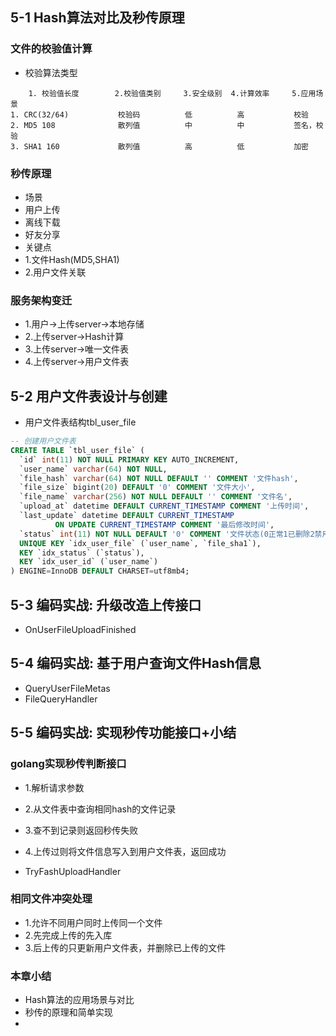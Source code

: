 ## 5-1 Hash算法对比及秒传原理
### 文件的校验值计算
- 校验算法类型
```
    1. 校验值长度        2.校验值类别     3.安全级别  4.计算效率     5.应用场景
1. CRC(32/64)           校验码          低          高           校验
2. MD5 108              散列值          中          中           签名，校验
3. SHA1 160             散列值          高          低           加密
```
### 秒传原理
- 场景
- 用户上传
- 离线下载
- 好友分享
- 关键点
- 1.文件Hash(MD5,SHA1)
- 2.用户文件关联
### 服务架构变迁
- 1.用户->上传server->本地存储
- 2.上传server->Hash计算
- 3.上传server->唯一文件表
- 4.上传server->用户文件表
## 5-2 用户文件表设计与创建
- 用户文件表结构tbl_user_file
```sql
-- 创建用户文件表
CREATE TABLE `tbl_user_file` (
  `id` int(11) NOT NULL PRIMARY KEY AUTO_INCREMENT,
  `user_name` varchar(64) NOT NULL,
  `file_hash` varchar(64) NOT NULL DEFAULT '' COMMENT '文件hash',
  `file_size` bigint(20) DEFAULT '0' COMMENT '文件大小',
  `file_name` varchar(256) NOT NULL DEFAULT '' COMMENT '文件名',
  `upload_at` datetime DEFAULT CURRENT_TIMESTAMP COMMENT '上传时间',
  `last_update` datetime DEFAULT CURRENT_TIMESTAMP 
          ON UPDATE CURRENT_TIMESTAMP COMMENT '最后修改时间',
  `status` int(11) NOT NULL DEFAULT '0' COMMENT '文件状态(0正常1已删除2禁用)',
  UNIQUE KEY `idx_user_file` (`user_name`, `file_sha1`),
  KEY `idx_status` (`status`),
  KEY `idx_user_id` (`user_name`)
) ENGINE=InnoDB DEFAULT CHARSET=utf8mb4;

```

## 5-3 编码实战: 升级改造上传接口
- OnUserFileUploadFinished

## 5-4 编码实战: 基于用户查询文件Hash信息

- QueryUserFileMetas
- FileQueryHandler
## 5-5 编码实战: 实现秒传功能接口+小结
### golang实现秒传判断接口
- 1.解析请求参数
- 2.从文件表中查询相同hash的文件记录
- 3.查不到记录则返回秒传失败
- 4.上传过则将文件信息写入到用户文件表，返回成功

- TryFashUploadHandler

### 相同文件冲突处理
- 1.允许不同用户同时上传同一个文件
- 2.先完成上传的先入库
- 3.后上传的只更新用户文件表，并删除已上传的文件

### 本章小结
- Hash算法的应用场景与对比
- 秒传的原理和简单实现
- 